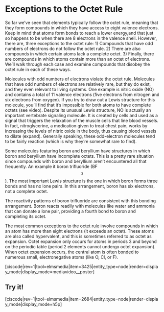 <div style="float:right;margin:auto"><ebook-button title="Exceptions to the Octet Rule" link="https://genchem.science.psu.edu/07-5-octet-rule-exceptions"></ebook-button></div>


# Exceptions to the Octet Rule

So far we’ve seen that elements typically follow the octet rule, meaning that they form compounds in which they have access to eight valence electrons. Keep in mind that atoms form bonds to reach a lower energy,and that just so happens to be when there are 8 electrons in the valence shell.  However, there are, three exceptions to the octet rule: 1) Compounds that have odd numbers of electrons do not follow the octet rule. 2) There are also compounds in which certain atoms lack a complete octet. 3) Finally, there are compounds in which atoms contain more than an octet of electrons. We’ll walk through each case and examine compounds that disobey the octet rule in each of these ways. 

Molecules with odd numbers of electrons violate the octet rule. Molecules that have odd numbers of electrons are relatively rare, but they do exist, and they even relevant to living systems. One example is nitric oxide (NO) and contains a total of 11 valence electrons (five electrons from nitrogen and six electrons from oxygen). If you try to draw out a Lewis structure for this molecule, you’ll find that it’s impossible for both atoms to have complete octets (see video). Despite its unusual Lewis structure, NO is actually an important vertebrate signaling molecule. It is created by cells and used as a signal that triggers the relaxation of the muscle cells that line blood vessels. In fact, nitroglycerine, a medication given to treat chest pain, works by increasing the levels of nitric oxide in the body, thus causing blood vessels to dilate (expand). Generally speaking, these odd-electron molecules tend to be fairly reaction (which is why they’re somewhat rare to find).  

Some molecules featuring boron and beryllium have structures in which boron and beryllium have incomplete octets. This is a pretty rare situation since compounds with boron and beryllium aren’t encountered all that frequently. An example it boron trifluoride (BF$$_3$$). The most important Lewis structure is the one in which boron forms three bonds and has no lone pairs. In this arrangement, boron has six electrons, not a complete octet. 

The reactivity patterns of boron trifluoride are consistent with this bonding arrangement. Boron reacts readily with molecules like water and ammonia that can donate a lone pair, providing a fourth bond to boron and completing its octet. 

The most common exceptions to the octet rule involve compounds in which an atom has more than eight electrons (it exceeds an octet). These atoms are also called hypervalent, and this is sometimes referred to as octet as expansion. Octet expansion only occurs for atoms in periods 3 and beyond on the periodic table (period 2 elements cannot undergo octet expansion). When octet expansion occurs, the central atom is often bonded to numerous small, electronegative atoms (like O, Cl, or F). 

<media-video>[ciscode|rev=1|tool=elmsmedia|item=3425|entity_type=node|render=display_mode|display_mode=mediavideo__poster]</media-video>


## Try it!
[ciscode|rev=1|tool=elmsmedia|item=2684|entity_type=node|render=display_mode|display_mode=h5p]